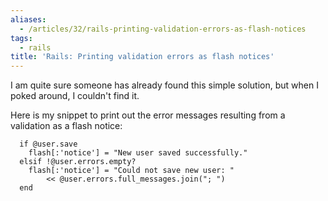 ```yaml
---
aliases:
  - /articles/32/rails-printing-validation-errors-as-flash-notices
tags:
  - rails
title: 'Rails: Printing validation errors as flash notices'
---
```

<p>I am quite sure someone has already found this simple solution, but when I poked around, I couldn't find it.</p>

<p>Here is my snippet to print out the error messages resulting from a validation as a flash notice:</p>

<pre><code>  if @user.save
    flash[:'notice'] = &quot;New user saved successfully.&quot;
  elsif !@user.errors.empty?
    flash[:'notice'] = &quot;Could not save new user: &quot;
        &lt;&lt; @user.errors.full_messages.join(&quot;; &quot;)
  end
</code></pre>

